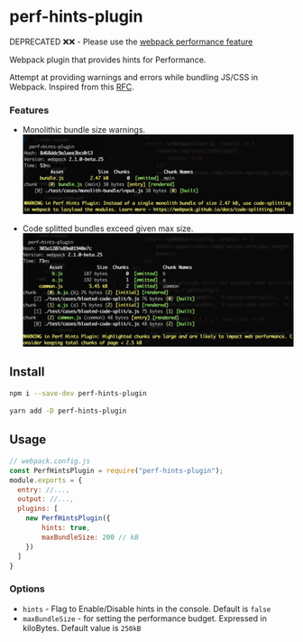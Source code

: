 # perf-hints-plugin

DEPRECATED ❌❌ - Please use the [webpack performance feature](https://webpack.js.org/configuration/performance/)

Webpack plugin that provides hints for Performance.

Attempt at providing warnings and errors while bundling JS/CSS in Webpack. Inspired from this [RFC](https://github.com/webpack/webpack/issues/3216).

### Features

+ Monolithic bundle size warnings.
![monolith](https://github.com/vigneshshanmugam/perf-hints-plugin/blob/master/images/monolith.png)

+ Code splitted bundles exceed given max size.
![code-split](https://github.com/vigneshshanmugam/perf-hints-plugin/blob/master/images/code-split.png)

## Install

```sh
npm i --save-dev perf-hints-plugin
```

```sh
yarn add -D perf-hints-plugin
```

## Usage

```js
// webpack.config.js
const PerfHintsPlugin = require("perf-hints-plugin");
module.exports = {
  entry: //...,
  output: //...,
  plugins: [
    new PerfHintsPlugin({
        hints: true,
        maxBundleSize: 200 // kB
    })
  ]
}
```

### Options

+ `hints` - Flag to Enable/Disable hints in the console. Default is `false`
+ `maxBundleSize` - for setting the performance budget. Expressed in kiloBytes. Default value is `250kB`
